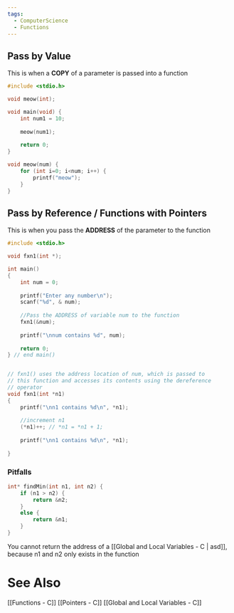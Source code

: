 ```yaml
---
tags:
  - ComputerScience
  - Functions
---
```

## Pass by Value
This is when a **COPY** of a parameter is passed into a function

```c
#include <stdio.h>

void meow(int);

void main(void) {
	int num1 = 10;
	
	meow(num1);
	
	return 0;
}

void meow(num) {
	for (int i=0; i<num; i++) {
		printf("meow");
	}
}
```

## Pass by Reference / Functions with Pointers
This is when you pass the **ADDRESS** of the parameter to the function

```c
#include <stdio.h>

void fxn1(int *);

int main()
{
    int num = 0;
    
    printf("Enter any number\n");
    scanf("%d", & num);
    
    //Pass the ADDRESS of variable num to the function
    fxn1(&num);
    
    printf("\nnum contains %d", num);
    
    return 0;
} // end main()


// fxn1() uses the address location of num, which is passed to
// this function and accesses its contents using the dereference
// operator
void fxn1(int *n1)
{
    printf("\nn1 contains %d\n", *n1);
    
    //increment n1
    (*n1)++; // *n1 = *n1 + 1;
    
    printf("\nn1 contains %d\n", *n1);
    
}
```

### Pitfalls
```c showlinenumbers {3,6}
int* findMin(int n1, int n2) {
	if (n1 > n2) {
		return &n2;
	}
	else {
		return &n1;
	}
}
```
You cannot return the address of a [[Global and Local Variables - C | asd]], because n1 and n2 only exists in the function

# See Also
[[Functions - C]]
[[Pointers - C]]
[[Global and Local Variables - C]]